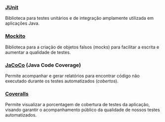 ### [JUnit](http://junit.org)

Biblioteca para testes unitários e de integração amplamente utilizada em aplicações Java.

### [Mockito](http://mockito.org)

Biblioteca para a criação de objetos falsos (mocks) para facilitar a escrita e aumentar a qualidade de testes.

### [JaCoCo](http://www.eclemma.org/jacoco/) (Java Code Coverage)

Permite acompanhar e gerar relatórios para encontrar código não executado durante os testes automatizados (_cobertos_). 

### [Coveralls](https://coveralls.io/github/servicosgovbr)

Permite visualizar a porcentagem de cobertura de testes da aplicação, visando garantir o acompanhamento público da qualidade de nossos testes automatizados.
